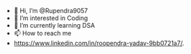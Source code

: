 - 👋 Hi, I’m @Rupendra9057
- 👀 I’m interested in Coding 
- 🌱 I’m currently learning DSA
- 📫 How to reach me 
- https://www.linkedin.com/in/roopendra-yadav-9bb0721a7/.

<!---
Rupendra9057/Rupendra9057 is a ✨ special ✨ repository because its `README.md` (this file) appears on your GitHub profile.
You can click the Preview link to take a look at your changes.
--->
